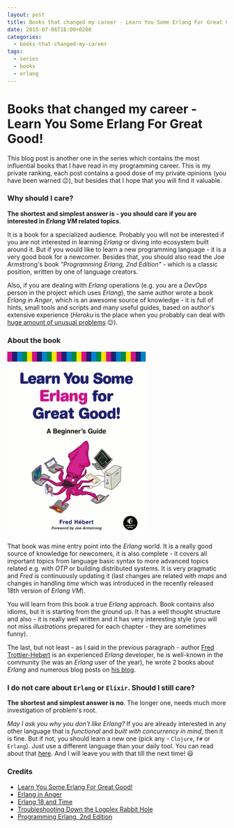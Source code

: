 ```yaml
---
layout: post
title: Books that changed my career - Learn You Some Erlang For Great Good! 
date: 2015-07-06T16:00+0200
categories:
  - books-that-changed-my-career
tags:
  - series
  - books
  - erlang
---
```


# Books that changed my career - Learn You Some Erlang For Great Good!

<quote class="disclaimer">This blog post is another one in the series which contains the most influential books that I have read in my programming career. This is my private ranking, each post contains a good dose of my private opinions (you have been warned :wink:), but besides that I hope that you will find it valuable.</quote>

### Why should I care?

**The shortest and simplest answer is - you should care if you are interested in *Erlang VM* related topics**.

It is a book for a specialized audience. Probably you will not be interested if you are not interested in learning *Erlang* or diving into ecosystem built around it. But if you would like to learn a new programming language - it is a very good book for a newcomer. Besides that, you should also read the Joe Armstrong's book *"Programming Erlang, 2nd Edition"* - which is a classic position, written by one of language creators.

Also, if you are dealing with *Erlang* operations (e.g. you are a *DevOps* person in the project which uses *Erlang*), the same author wrote a book *Erlang in Anger*, which is an awesome source of knowledge - it is full of hints, small tools and scripts and many useful guides, based on author's extensive experience (*Heroku* is the place when you probably can deal with [huge amount of unusual problems](https://blog.heroku.com/archives/2013/11/7/logplex-down-the-rabbit-hole) :wink:).

### About the book

<img class="right lysefgg-logo" alt="Learn You Some Erlang For Great Good! - Cover" src="/assets/LYSEFGGCover.jpg" />

That book was mine entry point into the *Erlang* world. It is a really good source of knowledge for newcomers, it is also complete - it covers all important topics from language basic syntax to more advanced topics related e.g. with *OTP* or building distributed systems. It is very pragmatic and *Fred* is continuously updating it (last changes are related with *maps* and changes in handling *time* which was introduced in the recently released 18th version of *Erlang VM*).

You will learn from this book a true *Erlang* approach. Book contains also idioms, but it is starting from the ground up. It has a well thought structure and also - it is really well written and it has very interesting style (you will not miss *illustrations* prepared for each chapter - they are sometimes funny).

The last, but not least - as I said in the previous paragraph - author [Fred Trottier-Hebert](https://twitter.com/mononcqc) is an experienced *Erlang* developer, he is well-known in the community (he was an *Erlang* user of the year), he wrote 2 books about *Erlang* and numerous blog posts on [his blog](http://ferd.ca/).

### I do not care about `Erlang` or `Elixir`. Should I still care?

**The shortest and simplest answer is no**. The longer one, needs much more investigation of problem's root.

*May I ask you why you don't like Erlang?* If you are already interested in any other language that is *functional* and *built with concurrency in mind*, then it is fine. But if not, you should learn a new one (pick any - `Clojure`, `F#` or `Erlang`). Just use a different language than your daily tool. You can read about that [here](http://www.afronski.pl/sicp-in-clojure/2015/06/04/sicp-in-clojure-chapter-1.html). And I will leave you with that till the next time! :smiley:

### Credits

- [Learn You Some Erlang For Great Good!](http://learnyousomeerlang.com/content)
- [Erlang in Anger](http://www.erlang-in-anger.com/)
- [Erlang 18 and Time](http://learnyousomeerlang.com/time)
- [Troubleshooting Down the Logplex Rabbit Hole](https://blog.heroku.com/archives/2013/11/7/logplex-down-the-rabbit-hole)
- [Programming Erlang, 2nd Edition](https://pragprog.com/book/jaerlang2/programming-erlang)
